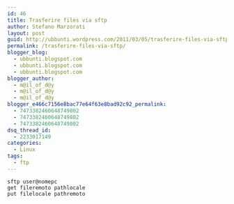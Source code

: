 ```yaml
---
id: 46
title: Trasferire files via sftp
author: Stefano Marzorati
layout: post
guid: http://ubbunti.wordpress.com/2011/03/05/trasferire-files-via-sftp
permalink: /trasferire-files-via-sftp/
blogger_blog:
  - ubbunti.blogspot.com
  - ubbunti.blogspot.com
  - ubbunti.blogspot.com
blogger_author:
  - m@il_of_d@y
  - m@il_of_d@y
  - m@il_of_d@y
blogger_e466c7156e8bac77e64f63e8bad92c92_permalink:
  - 7473382460648749802
  - 7473382460648749802
  - 7473382460648749802
dsq_thread_id:
  - 2233017149
categories:
  - Linux
tags:
  - ftp
---
```

`sftp user@nomepc`   
`get fileremoto pathlocale`   
`put filelocale pathremoto`

